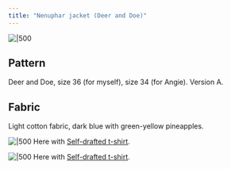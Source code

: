 ```yaml
---
title: "Nenuphar jacket (Deer and Doe)"
---
```

![|500](projects/attachments/DSCF8015.jpg)

## Pattern
Deer and Doe, size 36 (for myself), size 34 (for Angie). Version A. 

## Fabric
Light cotton fabric, dark blue with green-yellow pineapples. 



![|500](projects/attachments/DSCF8016.jpg)
Here with [Self-drafted t-shirt](projects/sewing/Self-drafted%20t-shirts.md). 


![|500](projects/attachments/DSCF8005.jpg)
Here with [Self-drafted t-shirt](projects/sewing/Self-drafted%20t-shirts.md). 